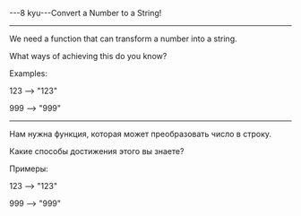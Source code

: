 ---8 kyu---Convert a Number to a String!

---

We need a function that can transform a number into a string.

What ways of achieving this do you know?

Examples:

123 --> "123"

999 --> "999"

---

Нам нужна функция, которая может преобразовать число в строку.

Какие способы достижения этого вы знаете?

Примеры:

123 --> "123"

999 --> "999"
